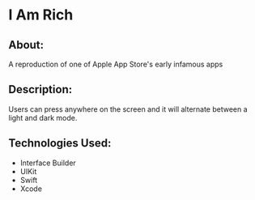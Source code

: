 # I Am Rich

## About:
A reproduction of one of Apple App Store's early infamous apps

## Description:
Users can press anywhere on the screen and it will alternate between a light and dark mode.

## Technologies Used:
* Interface Builder
* UIKit
* Swift
* Xcode
